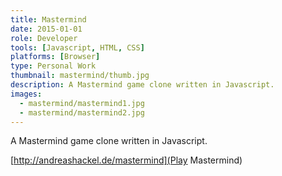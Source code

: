 ```yaml
---
title: Mastermind
date: 2015-01-01
role: Developer
tools: [Javascript, HTML, CSS]
platforms: [Browser]
type: Personal Work
thumbnail: mastermind/thumb.jpg
description: A Mastermind game clone written in Javascript.
images:
  - mastermind/mastermind1.jpg
  - mastermind/mastermind2.jpg
---
```

A Mastermind game clone written in Javascript.

[http://andreashackel.de/mastermind](Play Mastermind)
